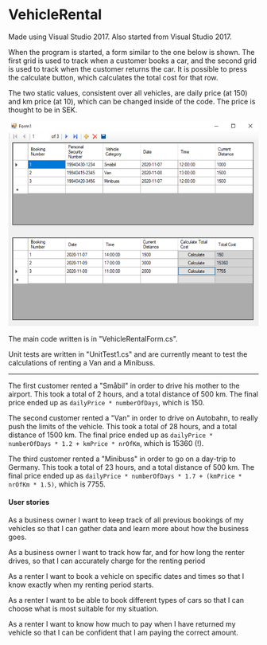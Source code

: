# VehicleRental

Made using Visual Studio 2017. Also started from Visual Studio 2017.

When the program is started, a form similar to the one below is shown. The first grid is used to track when a customer books a car, and the second grid is used to track when the customer returns the car. It is possible to press the calculate button, which calculates the total cost for that row.

The two static values, consistent over all vehicles, are daily price (at 150) and km price (at 10), which can be changed inside of the code. The price is thought to be in SEK.

![alt text](https://github.com/Gurkchilli/VehicleRental/blob/main/BookingForm.png?raw=true)

The main code written is in "VehicleRentalForm.cs".

Unit tests are written in "UnitTest1.cs" and are currently meant to test the calculations of renting a Van and a Minibuss.

---

The first customer rented a "Småbil" in order to drive his mother to the airport. This took a total of 2 hours, and a total distance of 500 km. The final price ended up as `dailyPrice * numberOfDays`, which is 150.

The second customer rented a "Van" in order to drive on Autobahn, to really push the limits of the vehicle. This took a total of 28 hours, and a total distance of 1500 km. The final price ended up as `dailyPrice * numberOfDays * 1.2 + kmPrice * nrOfKm`, which is 15360 (!).

The third customer rented a "Minibuss" in order to go on a day-trip to Germany. This took a total of 23 hours, and a total distance of 500 km. The final price ended up as `dailyPrice * numberOfDays * 1.7 + (kmPrice * nrOfKm * 1.5)`, which is 7755.

#### User stories

As a business owner I want to keep track of all previous bookings of my vehicles so that I can gather data and learn more about how the business goes.

As a business owner I want to track how far, and for how long the renter drives, so that I can accurately charge for the renting period

As a renter I want to book a vehicle on specific dates and times so that I know exactly when my renting period starts.

As a renter I want to be able to book different types of cars so that I can choose what is most suitable for my situation.

As a renter I want to know how much to pay when I have returned my vehicle so that I can be confident that I am paying the correct amount.


